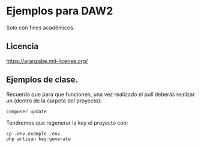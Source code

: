# Ejemplos para DAW2
Solo con fines académicos.

## Licencia

https://aranzabe.mit-license.org/


## Ejemplos de clase.
Recuerda que para que funcionen, una vez realizado el pull deberás realizar un (dentro de la carpeta del proyecto): 

    composer update 

Tendremos que regenerar la key el proyecto con:

    cp .env.example .env           
    php artisan key:generate
